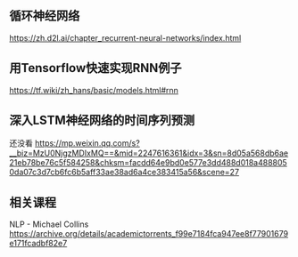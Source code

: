 ## 循环神经网络
https://zh.d2l.ai/chapter_recurrent-neural-networks/index.html

## 用Tensorflow快速实现RNN例子
https://tf.wiki/zh_hans/basic/models.html#rnn

## 深入LSTM神经网络的时间序列预测
还没看
https://mp.weixin.qq.com/s?__biz=MzU0NjgzMDIxMQ==&mid=2247616361&idx=3&sn=8d05a568db6ae21eb78be76c5f584258&chksm=facdd64e9bd0e577e3dd488d018a4888050da07c3d7cb6fc6b5aff33ae38ad6a4ce383415a56&scene=27

## 相关课程
NLP - Michael Collins
https://archive.org/details/academictorrents_f99e7184fca947ee8f77901679e171fcadbf82e7